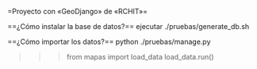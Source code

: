 =Proyecto con «GeoDjango» de «RCHIT»=

==¿Cómo instalar la base de datos?==
ejecutar ./pruebas/generate_db.sh

==¿Cómo importar los datos?==
python ./pruebas/manage.py
>>> from mapas import load_data
>>> load_data.run()
